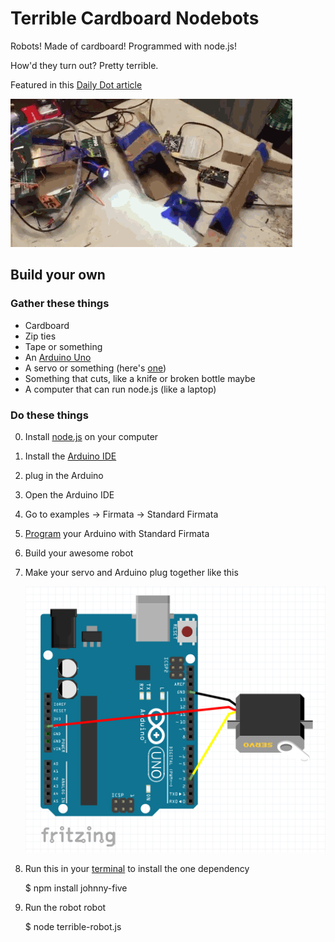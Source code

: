 # Terrible Cardboard Nodebots

Robots!  Made of cardboard!  Programmed with node.js! 

How'd they turn out?  Pretty terrible.

Featured in this [Daily Dot article](http://www.dailydot.com/technology/dadaconf-nimby-robots/)

![robots-fighting or dancing?](robots.gif)

## Build your own

### Gather these things

- Cardboard
- Zip ties
- Tape or something 
- An [Arduino Uno](http://www.amazon.com/ARDUINO-A000066-Uno-DIP-1-5/dp/B00CBZ4CII/ref=sr_1_7?ie=UTF8&qid=1464071011&sr=8-7&keywords=arduino+uno)
- A servo or something (here's [one](http://www.amazon.com/Hitec-31311S-HS-311-Standard-Universal/dp/B0006O3WVE/ref=sr_1_6?ie=UTF8&qid=1464070869&sr=8-6&keywords=rc+servo&refinements=p_85%3A2470955011))
- Something that cuts, like a knife or broken bottle maybe
- A computer that can run node.js (like a laptop)

### Do these things

0. Install [node.js](https://nodejs.org/) on your computer
0. Install the [Arduino IDE](https://www.arduino.cc/en/Main/Software)
0. plug in the Arduino
0. Open the Arduino IDE
0. Go to examples -> Firmata -> Standard Firmata
0. [Program](http://www.instructables.com/id/Arduino-Installing-Standard-Firmata/?ALLSTEPS) your Arduino with Standard Firmata
0. Build your awesome robot
0. Make your servo and Arduino plug together like this

   ![servo plugged into pin 3](servo.png)
   
0. Run this in your [terminal](http://computers.tutsplus.com/tutorials/navigating-the-terminal-a-gentle-introduction--mac-3855) to install the one dependency

     $ npm install johnny-five

0. Run the robot robot

     $ node terrible-robot.js

